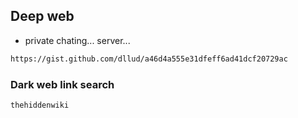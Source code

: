 ## Deep web
- private chating...
server...
```cmd
https://gist.github.com/dllud/a46d4a555e31dfeff6ad41dcf20729ac
```
### Dark web link search
```cmd
thehiddenwiki
```
